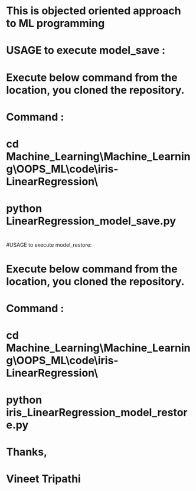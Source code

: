 # This is objected oriented approach to ML programming
#
# USAGE to execute model_save :
# Execute below command from the location, you cloned the repository.
# Command : 
# cd  Machine_Learning\Machine_Learning\OOPS_ML\code\iris-LinearRegression\ 
# python LinearRegression_model_save.py
# 
#
#
#
#
#
#USAGE to execute model_restore:
# Execute below command from the location, you cloned the repository.
# Command : 
# cd  Machine_Learning\Machine_Learning\OOPS_ML\code\iris-LinearRegression\ 
# python iris_LinearRegression_model_restore.py
#
#
#
# Thanks,
# Vineet Tripathi
